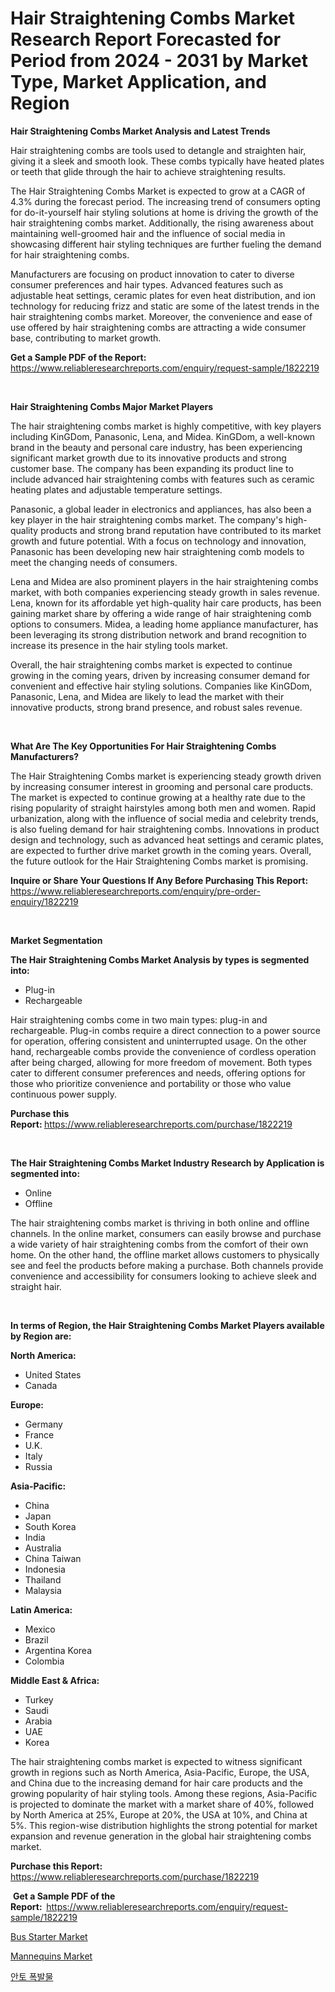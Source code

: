 <p><h1>Hair Straightening Combs Market Research Report Forecasted for Period from 2024 -  2031 by Market Type, Market Application, and Region</h1></p><p><strong>Hair Straightening Combs Market Analysis and Latest Trends</strong></p>
<p><p>Hair straightening combs are tools used to detangle and straighten hair, giving it a sleek and smooth look. These combs typically have heated plates or teeth that glide through the hair to achieve straightening results.</p><p>The Hair Straightening Combs Market is expected to grow at a CAGR of 4.3% during the forecast period. The increasing trend of consumers opting for do-it-yourself hair styling solutions at home is driving the growth of the hair straightening combs market. Additionally, the rising awareness about maintaining well-groomed hair and the influence of social media in showcasing different hair styling techniques are further fueling the demand for hair straightening combs.</p><p>Manufacturers are focusing on product innovation to cater to diverse consumer preferences and hair types. Advanced features such as adjustable heat settings, ceramic plates for even heat distribution, and ion technology for reducing frizz and static are some of the latest trends in the hair straightening combs market. Moreover, the convenience and ease of use offered by hair straightening combs are attracting a wide consumer base, contributing to market growth.</p></p>
<p><strong>Get a Sample PDF of the Report:&nbsp;</strong> <a href="https://www.reliableresearchreports.com/enquiry/request-sample/1822219">https://www.reliableresearchreports.com/enquiry/request-sample/1822219</a></p>
<p>&nbsp;</p>
<p><strong>Hair Straightening Combs Major Market Players</strong></p>
<p><p>The hair straightening combs market is highly competitive, with key players including KinGDom, Panasonic, Lena, and Midea. KinGDom, a well-known brand in the beauty and personal care industry, has been experiencing significant market growth due to its innovative products and strong customer base. The company has been expanding its product line to include advanced hair straightening combs with features such as ceramic heating plates and adjustable temperature settings.</p><p>Panasonic, a global leader in electronics and appliances, has also been a key player in the hair straightening combs market. The company's high-quality products and strong brand reputation have contributed to its market growth and future potential. With a focus on technology and innovation, Panasonic has been developing new hair straightening comb models to meet the changing needs of consumers.</p><p>Lena and Midea are also prominent players in the hair straightening combs market, with both companies experiencing steady growth in sales revenue. Lena, known for its affordable yet high-quality hair care products, has been gaining market share by offering a wide range of hair straightening comb options to consumers. Midea, a leading home appliance manufacturer, has been leveraging its strong distribution network and brand recognition to increase its presence in the hair styling tools market.</p><p>Overall, the hair straightening combs market is expected to continue growing in the coming years, driven by increasing consumer demand for convenient and effective hair styling solutions. Companies like KinGDom, Panasonic, Lena, and Midea are likely to lead the market with their innovative products, strong brand presence, and robust sales revenue.</p></p>
<p>&nbsp;</p>
<p><strong>What Are The Key Opportunities For Hair Straightening Combs Manufacturers?</strong></p>
<p><p>The Hair Straightening Combs market is experiencing steady growth driven by increasing consumer interest in grooming and personal care products. The market is expected to continue growing at a healthy rate due to the rising popularity of straight hairstyles among both men and women. Rapid urbanization, along with the influence of social media and celebrity trends, is also fueling demand for hair straightening combs. Innovations in product design and technology, such as advanced heat settings and ceramic plates, are expected to further drive market growth in the coming years. Overall, the future outlook for the Hair Straightening Combs market is promising.</p></p>
<p><strong>Inquire or Share Your Questions If Any Before Purchasing This Report:</strong> <a href="https://www.reliableresearchreports.com/enquiry/pre-order-enquiry/1822219">https://www.reliableresearchreports.com/enquiry/pre-order-enquiry/1822219</a></p>
<p>&nbsp;</p>
<p><strong>Market Segmentation</strong></p>
<p><strong>The Hair Straightening Combs Market Analysis by types is segmented into:</strong></p>
<p><ul><li>Plug-in</li><li>Rechargeable</li></ul></p>
<p><p>Hair straightening combs come in two main types: plug-in and rechargeable. Plug-in combs require a direct connection to a power source for operation, offering consistent and uninterrupted usage. On the other hand, rechargeable combs provide the convenience of cordless operation after being charged, allowing for more freedom of movement. Both types cater to different consumer preferences and needs, offering options for those who prioritize convenience and portability or those who value continuous power supply.</p></p>
<p><strong>Purchase this Report:&nbsp;</strong><a href="https://www.reliableresearchreports.com/purchase/1822219">https://www.reliableresearchreports.com/purchase/1822219</a></p>
<p>&nbsp;</p>
<p><strong>The Hair Straightening Combs Market Industry Research by Application is segmented into:</strong></p>
<p><ul><li>Online</li><li>Offline</li></ul></p>
<p><p>The hair straightening combs market is thriving in both online and offline channels. In the online market, consumers can easily browse and purchase a wide variety of hair straightening combs from the comfort of their own home. On the other hand, the offline market allows customers to physically see and feel the products before making a purchase. Both channels provide convenience and accessibility for consumers looking to achieve sleek and straight hair.</p></p>
<p>&nbsp;</p>
<p><strong>In terms of Region, the Hair Straightening Combs Market Players available by Region are:</strong></p>
<p>
    <p> <strong> North America: </strong>
        <ul>
            <li>United States</li>
            <li>Canada</li>
        </ul>
        </p> 
    <p> <strong> Europe: </strong>
        <ul>
            <li>Germany</li>
            <li>France</li>
            <li>U.K.</li>
            <li>Italy</li>
            <li>Russia</li>
        </ul>
        </p> 
    <p> <strong> Asia-Pacific: </strong>
        <ul>
            <li>China</li>
            <li>Japan</li>
            <li>South Korea</li>
            <li>India</li>
            <li>Australia</li>
            <li>China Taiwan</li>
            <li>Indonesia</li>
            <li>Thailand</li>
            <li>Malaysia</li>
        </ul>
        </p> 
    <p> <strong> Latin America: </strong>
        <ul>
            <li>Mexico</li>
            <li>Brazil</li>
            <li>Argentina Korea</li>
            <li>Colombia</li>
        </ul>
        </p> 
    <p> <strong> Middle East & Africa: </strong>
        <ul>
            <li>Turkey</li>
            <li>Saudi</li>
            <li>Arabia</li>
            <li>UAE</li>
            <li>Korea</li>
        </ul>
    </p>
    </p>
<p><p>The hair straightening combs market is expected to witness significant growth in regions such as North America, Asia-Pacific, Europe, the USA, and China due to the increasing demand for hair care products and the growing popularity of hair styling tools. Among these regions, Asia-Pacific is projected to dominate the market with a market share of 40%, followed by North America at 25%, Europe at 20%, the USA at 10%, and China at 5%. This region-wise distribution highlights the strong potential for market expansion and revenue generation in the global hair straightening combs market.</p></p>
<p><strong>Purchase this Report: </strong><a href="https://www.reliableresearchreports.com/purchase/1822219">https://www.reliableresearchreports.com/purchase/1822219</a></p>
<p>&nbsp;<strong>Get a Sample PDF of the Report:&nbsp;&nbsp;</strong><a href="https://www.reliableresearchreports.com/enquiry/request-sample/1822219">https://www.reliableresearchreports.com/enquiry/request-sample/1822219</a></p>
<p><strong></strong></p>
<p><p><a href="https://boundless-drawbridge-702.notion.site/Bus-Starter-Market-Size-Focuses-on-Market-Dynamics-In-Depth-Analysis-and-Future-Projections-of-its--f81857a1dc1d470887b27e15b4473d7e">Bus Starter Market</a></p><p><a href="https://github.com/Krish2023na/Market-Research-Report-List-3/blob/main/mannequins-market.md">Mannequins Market</a></p><p><a href="https://github.com/crfsywufhm81415/Market-Research-Report-List-1/blob/main/31542523615.md">안토 폭발물</a></p></p>